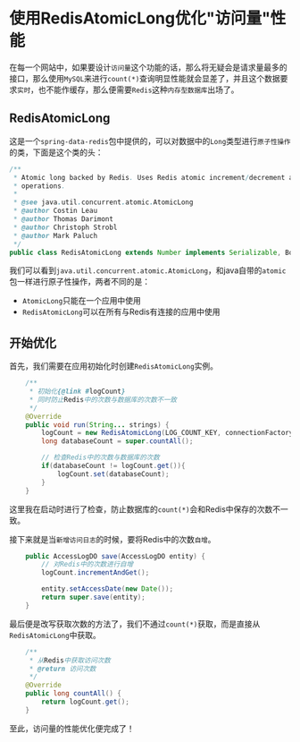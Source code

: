 # 使用RedisAtomicLong优化"访问量"性能

在每一个网站中，如果要设计`访问量`这个功能的话，那么将无疑会是请求量最多的接口，那么使用`MySQL`来进行`count(*)`查询明显性能就会显差了，并且这个数据要求`实时`，也不能作缓存，那么便需要`Redis`这种`内存型数据库`出场了。

## RedisAtomicLong

这是一个`spring-data-redis`包中提供的，可以对数据中的`Long`类型进行`原子性操作`的类，下面是这个类的头：

```java
/**
 * Atomic long backed by Redis. Uses Redis atomic increment/decrement and watch/multi/exec operations for CAS
 * operations.
 *
 * @see java.util.concurrent.atomic.AtomicLong
 * @author Costin Leau
 * @author Thomas Darimont
 * @author Christoph Strobl
 * @author Mark Paluch
 */
public class RedisAtomicLong extends Number implements Serializable, BoundKeyOperations<String> {
```

我们可以看到`java.util.concurrent.atomic.AtomicLong`，和java自带的`atomic`包一样进行原子性操作，两者不同的是：

* `AtomicLong`只能在一个应用中使用
* `RedisAtomicLong`可以在所有与Redis有连接的应用中使用

## 开始优化

首先，我们需要在应用初始化时创建`RedisAtomicLong`实例。

```java
    /**
     * 初始化{@link #logCount}
     * 同时防止Redis中的次数与数据库的次数不一致
     */
    @Override
    public void run(String... strings) {
        logCount = new RedisAtomicLong(LOG_COUNT_KEY, connectionFactory);
        long databaseCount = super.countAll();

        // 检查Redis中的次数与数据库的次数
        if(databaseCount != logCount.get()){
            logCount.set(databaseCount);
        }
    }
```

这里我在启动时进行了检查，防止数据库的`count(*)`会和Redis中保存的次数不一致。

接下来就是当`新增访问日志`的时候，要将Redis中的次数`自增`。

```java
    public AccessLogDO save(AccessLogDO entity) {
        // 对Redis中的次数进行自增
        logCount.incrementAndGet();

        entity.setAccessDate(new Date());
        return super.save(entity);
    }
```

最后便是改写获取次数的方法了，我们不通过`count(*)`获取，而是直接从`RedisAtomicLong`中获取。

```java
    /**
     * 从Redis中获取访问次数
     * @return 访问次数
     */
    @Override
    public long countAll() {
        return logCount.get();
    }
```

至此，访问量的性能优化便完成了！
